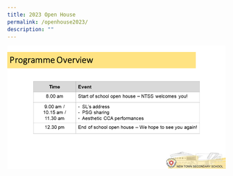 ```yaml
---
title: 2023 Open House
permalink: /openhouse2023/
description: ""
---
```

![2023OP_ProgrammeOverview](/images/Open%20House/2023%20open%20house%20programme%20overview.png)